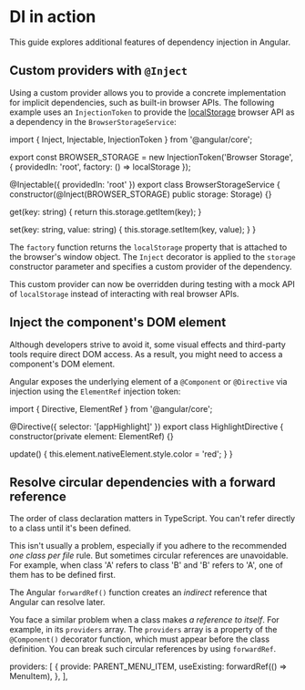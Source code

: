 # DI in action

This guide explores additional features of dependency injection in Angular.

## Custom providers with `@Inject`

Using a custom provider allows you to provide a concrete implementation for implicit dependencies, such as built-in browser APIs.
The following example uses an `InjectionToken` to provide the [localStorage](https://developer.mozilla.org/docs/Web/API/Window/localStorage) browser API as a dependency in the `BrowserStorageService`:

<docs-code header="src/app/storage.service.ts" language="typescript"
           highlight="[[3,6],[12]]">
import { Inject, Injectable, InjectionToken } from '@angular/core';

export const BROWSER_STORAGE = new InjectionToken<Storage>('Browser Storage', {
  providedIn: 'root',
  factory: () => localStorage
});

@Injectable({
  providedIn: 'root'
})
export class BrowserStorageService {
  constructor(@Inject(BROWSER_STORAGE) public storage: Storage) {}

  get(key: string) {
    return this.storage.getItem(key);
  }

  set(key: string, value: string) {
    this.storage.setItem(key, value);
  }
}
</docs-code>

The `factory` function returns the `localStorage` property that is attached to the browser's window object.
The `Inject` decorator is applied to the `storage` constructor parameter and specifies a custom provider of the dependency.

This custom provider can now be overridden during testing with a mock API of `localStorage` instead of interacting with real browser APIs.

## Inject the component's DOM element

Although developers strive to avoid it, some visual effects and third-party tools require direct DOM access.
As a result, you might need to access a component's DOM element.

Angular exposes the underlying element of a `@Component` or `@Directive` via injection using the `ElementRef` injection token:

<docs-code language="typescript" highlight="[7]">
import { Directive, ElementRef } from '@angular/core';

@Directive({
  selector: '[appHighlight]'
})
export class HighlightDirective {
  constructor(private element: ElementRef) {}

  update() {
    this.element.nativeElement.style.color = 'red';
  }
}
</docs-code>

## Resolve circular dependencies with a forward reference

The order of class declaration matters in TypeScript.
You can't refer directly to a class until it's been defined.

This isn't usually a problem, especially if you adhere to the recommended *one class per file* rule.
But sometimes circular references are unavoidable.
For example, when class 'A' refers to class 'B' and 'B' refers to 'A', one of them has to be defined first.

The Angular `forwardRef()` function creates an *indirect* reference that Angular can resolve later.

You face a similar problem when a class makes *a reference to itself*.
For example, in its `providers` array.
The `providers` array is a property of the `@Component()` decorator function, which must appear before the class definition.
You can break such circular references by using `forwardRef`.

<docs-code header="app.component.ts" language="typescript" highlight="[4]">
providers: [
  {
    provide: PARENT_MENU_ITEM,
    useExisting: forwardRef(() => MenuItem),
  },
],
</docs-code>
